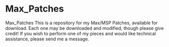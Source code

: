 # Max_Patches
Max_Patches
This is a repository for my Max/MSP Patches, available for download.
Each one may be downloaded and modified, though please give credit!
If you wish to perform one of my pieces and would like technical assistance, please send me a message.
